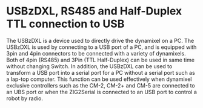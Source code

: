 USBzDXL, RS485 and Half-Duplex TTL connection to USB
============================

   The USBzDXL is a device used to directly drive the dynamixel on a PC. The USBzDXL is used by connecting to a USB port of a PC, and is equipped with 3pin and 4pin connectors to be connected with a variety of dynamixels. Both of 4pin (RS485) and 3Pin (TTL Half-Duplex) can be used in same time without changing Switch. 
In addition, the USBzDXL can be used to transform a USB port into a serial port for a PC without a serial port such as a lap-top computer. This function can be used effectively when dynamixel exclusive controllers such as the CM-2, CM-2+ and CM-5 are connected to an UBS port or when the ZIG2Serial is connected to an USB port to control a robot by radio.  

